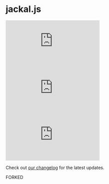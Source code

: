 # jackal.js

[![License: MIT](https://badgen.net/github/license/JackalLabs/jackal.js)](https://opensource.org/licenses/MIT)
[![github: version](https://badgen.net/github/release/JackalLabs/jackal.js)](https://github.com/JackalLabs/jackal.js)
[![npm: version](https://badgen.net/npm/v/jackal.js)](https://www.npmjs.com/package/jackal.js)

Check out [our changelog](https://github.com/JackalLabs/jackal.js/#CHANGELOG) for the latest updates.

FORKED
